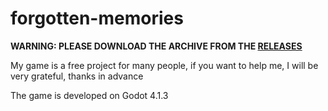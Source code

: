 # forgotten-memories
**WARNING: PLEASE DOWNLOAD THE ARCHIVE FROM THE [RELEASES](https://github.com/MrMatras/forgotten-memories-source/releases)**

My game is a free project for many people, if you want to help me, I will be very grateful, thanks in advance

The game is developed on Godot 4.1.3

